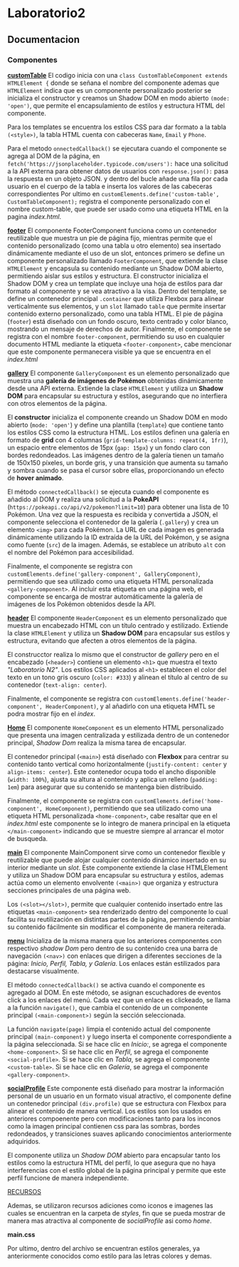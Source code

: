 # Laboratorio2
## Documentacion


### Componentes

<ins>**customTable**</ins>
El codigo inicia con una
`class CustomTableComponent extends HTMLElement {`
donde se señana el nombre del componente ademas que `HTMLElement` indica que es un componente personalizado
posterior  se inicializa el constructor y creamos un Shadow DOM en modo abierto `(mode: 'open')`, que permite el encapsulamiento de estilos y estructura HTML del componente.

Para los templates se encuentra los estilos CSS para dar formato a la tabla `(<style>)`, la tabla HTML cuenta con cabeceras `Name`, `Email` y `Phone`.

Para el metodo `onnectedCallback()` se ejecutara cuando el componente se agrega al DOM de la página, en `fetch('https://jsonplaceholder.typicode.com/users'):` hace una solicitud a la API externa para obtener datos de usuarios con `response.json():` pasa la respuesta en un objeto JSON. y dentro del bucle añade una fila por cada usuario en el cuerpo de la tabla e inserta los valores de las cabeceras correspondientes
Por ultimo en `customElements.define('custom-table', CustomTableComponent);` registra el componente personalizado con el nombre custom-table, que puede ser usado como una etiqueta HTML en la pagina _index.html_.


<ins>**footer**</ins>
El componente FooterComponent funciona como un contenedor reutilizable que muestra un pie de página fijo, mientras permite que el contenido personalizado (como una tabla u otro elemento) sea insertado dinámicamente mediante el uso de un slot, entonces primero se define un componente personalizado llamado `FooterComponent`, que extiende la clase `HTMLElement` y encapsula su contenido mediante un Shadow DOM abierto, permitiendo aislar sus estilos y estructura. El constructor inicializa el Shadow DOM y crea un template que incluye una hoja de estilos para dar formato al componente y se vea atractivo a la visa. Dentro del template, se define un contenedor principal `.container` que utiliza Flexbox para alinear verticalmente sus elementos, y un `slot` llamado `table` que permite insertar contenido externo personalizado, como una tabla HTML. El pie de página (`footer`) está diseñado con un fondo oscuro, texto centrado y color blanco, mostrando un mensaje de derechos de autor. Finalmente, el componente se registra con el nombre `footer-component`, permitiendo su uso en cualquier documento HTML mediante la etiqueta `<footer-component>`, cabe mencionar que este componente permanecera visible ya que se encuentra en el _index.html_

<ins>**gallery**</ins>
El componente `GalleryComponent` es un elemento personalizado que muestra una **galería de imágenes de Pokémon** obtenidas dinámicamente desde una API externa. Extiende la clase `HTMLElement` y utiliza un **Shadow DOM** para encapsular su estructura y estilos, asegurando que no interfiera con otros elementos de la página. 

El **constructor** inicializa el componente creando un Shadow DOM en modo abierto (`mode: 'open'`) y define una plantilla (`template`) que contiene tanto los estilos CSS como la estructura HTML. Los estilos definen una galería en formato de **grid** con 4 columnas (`grid-template-columns: repeat(4, 1fr)`), un espacio entre elementos de 15px (`gap: 15px`) y un fondo claro con bordes redondeados. Las imágenes dentro de la galería tienen un tamaño de 150x150 píxeles, un borde gris, y una transición que aumenta su tamaño y sombra cuando se pasa el cursor sobre ellas, proporcionando un efecto de **hover animado**.

El método `connectedCallback()` se ejecuta cuando el componente es añadido al DOM y realiza una solicitud a la **PokeAPI** (`https://pokeapi.co/api/v2/pokemon?limit=10`) para obtener una lista de 10 Pokémon. Una vez que la respuesta es recibida y convertida a JSON, el componente selecciona el contenedor de la galería (`.gallery`) y crea un elemento `<img>` para cada Pokémon. La URL de cada imagen es generada dinámicamente utilizando la ID extraída de la URL del Pokémon, y se asigna como fuente (`src`) de la imagen. Además, se establece un atributo `alt` con el nombre del Pokémon para accesibilidad.

Finalmente, el componente se registra con `customElements.define('gallery-component', GalleryComponent)`, permitiendo que sea utilizado como una etiqueta HTML personalizada `<gallery-component>`. Al incluir esta etiqueta en una página web, el componente se encarga de mostrar automáticamente la galería de imágenes de los Pokémon obtenidos desde la API.

<ins>**header**</ins>
El componente `HeaderComponent` es un elemento personalizado que muestra un encabezado HTML con un título centrado y estilizado. Extiende la clase `HTMLElement` y utiliza un **Shadow DOM** para encapsular sus estilos y estructura, evitando que afecten a otros elementos de la página. 

El construcctor realiza lo mismo que el constructor de _gallery_ pero en el encabezado (`<header>`) contiene un elemento `<h1>` que muestra el texto _"Laboratorio N2"_. Los estilos CSS aplicados al `<h1>` establecen el color del texto en un tono gris oscuro (`color: #333`) y alinean el título al centro de su contenedor (`text-align: center`).

Finalmente, el componente se registra con `customElements.define('header-component', HeaderComponent)`, y al añadirlo con una etiqueta HMTL se podra mostrar fijo en el _index_.

<ins>**Home**</ins>
El componente `HomeComponent` es un elemento HTML personalizado que presenta una imagen centralizada y estilizada dentro de un contenedor principal, _Shadow Dom_ realiza la misma tarea de encapsular.

El contenedor principal (`<main>`) está diseñado con **Flexbox** para centrar su contenido tanto vertical como horizontalmente (`justify-content: center` y `align-items: center`). Este contenedor ocupa todo el ancho disponible (`width: 100%`), ajusta su altura al contenido y aplica un relleno (`padding: 1em`) para asegurar que su contenido se mantenga bien distribuido.

Finalmente, el componente se registra con `customElements.define('home-component', HomeComponent)`, permitiendo que sea utilizado como una etiqueta HTML personalizada `<home-component>`, cabe resaltar que en el _index.html_ este componente se lo integro de manera principal en la etiqueta `</main-component>` indicando que se muestre siempre al arrancar el motor de busqueda.

<ins>**main**</ins>
El componente MainComponent sirve como un contenedor flexible y reutilizable que puede alojar cualquier contenido dinámico insertado en su interior mediante un _slot_. Este componente extiende la clase HTMLElement y utiliza un Shadow DOM para encapsular su estructura y estilos, ademas actúa como un elemento envolvente `(<main>)` que organiza y estructura secciones principales de una página web.

Los `(<slot></slot>)`, permite que cualquier contenido insertado entre las etiquetas `<main-component>` sea renderizado dentro del componente lo cual facilita su reutilización en distintas partes de la página, permitiendo cambiar su contenido fácilmente sin modificar el componente de manera reiterada.

<ins>**menu**</ins>
Inicializa de la misma manera que los anteriores componentes con respectivo _shadow Dom_ pero dentro de su contenido crea una barra de navegación `(<nav>)` con enlaces que dirigen a diferentes secciones de la página: _Inicio, Perfil, Tabla, y Galería_. Los enlaces están estilizados para destacarse visualmente.

El método `connectedCallback()` se activa cuando el componente es agregado al DOM. En este método, se asignan escuchadores de eventos click a los enlaces del menú. Cada vez que un enlace es clickeado, se llama a la función `navigate()`, que cambia el contenido de un componente principal `(<main-component>)` según la sección seleccionada.

La función `navigate(page)` limpia el contenido actual del componente principal `(main-component)` y luego inserta el componente correspondiente a la página seleccionada.
Si se hace clic en _Inicio:_, se agrega el componente` <home-component>`.
Si se hace clic en _Perfil_, se agrega el componente `<social-profile>`.
Si se hace clic en _Tabla_, se agrega el componente `<custom-table>`.
Si se hace clic en _Galería_, se agrega el componente `<gallery-component>`.

<ins>**socialProfile**</ins>
Este componente está diseñado para mostrar la información personal de un usuario en un formato visual atractivo, el componente define un contenedor principal `(div.profile)` que se estructura con Flexbox para alinear el contenido de manera vertical. Los estilos son los usados en anteriores compoenente pero con modificaciones tanto para los inconos como la imagen principal contienen css para las sombras, bordes redondeados, y transiciones suaves aplicando conocimientos anteriormente adquiridos.

El componente utiliza un _Shadow DOM_ abierto para encapsular tanto los estilos como la estructura HTML del perfil, lo que asegura que no haya interferencias con el estilo global de la página principal y permite que este perfil funcione de manera independiente.

<ins>RECURSOS </ins>


Ademas, se utilizaron recursos adiciones como iconos e imagenes las cuales se encuentran en la carpeta de _styles_, fin que se pueda mostrar de manera mas atractiva al componente de _socialProfile_ asi como _home_.

**main.css**

Por ultimo, dentro del archivo se encuentran estilos generales, ya anteriormente conocidos como estilo para las letras colores y demas.

